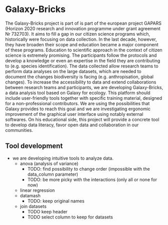 # Galaxy-Bricks

The Galaxy-Bricks project is part of is part of the european project GAPARS (Horizon 2020 research and innovation programme under grant agreement Nr 732703). It aims to fill a gap in our citizen science programs which, historically were focusing on data collection. In the last decade, however, they have broaden their scope and education became a major component of these programs. Education to scientific approach in the context of citizen science is extremely promising. The participants follow the protocols and develop a knowledge or even an expertise in the field they are contributing to (e.g. species identification). The data collected allow research teams to perform data analyses on the large datasets, which are needed to document the changes biodiversity is facing (e.g. anthropisation, global changes).
To increase the accessibility to data and extend collaborations between research teams and participants, we are developing Galaxy-Bricks, a data analysis tool based on Galaxy for ecology. This platform should include user-friendly tools together with specific training material, designed for a non-professional contributors. We are using the possibilities that Galaxy provides to reach this goal and we are investigating ergonomic improvement of the graphical user interface using notably external softwares.
On his educational side, this project will provide a concrete tool to develop data literacy, favor open data and collaboration in our communities.

## Tool development

- we are developing intuitive tools to analyze data.
  - anova (analysis of variance)
    - TODO: find possibility to change order (impossible with the data_column parameter)
    - TODO: be more picky with the interactions (only all or none for now)
  - linear regression
  - datamash
    - TODO: keep original names
  - join datasets
    - TODO keep header
    - TODO select column to keep for datasets
